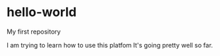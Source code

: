 # hello-world
My first repository

I am trying to learn how to use this platfom It's going pretty well so far.
